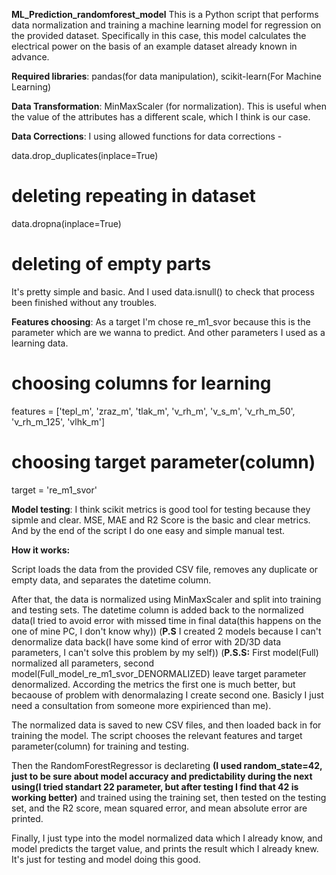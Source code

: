 
**ML_Prediction_randomforest_model**
This is a Python script that performs data normalization and training a machine learning model for regression on the provided dataset.
Specifically in this case, this model calculates the electrical power on the basis of an example dataset already known in advance. 

**Required libraries**: pandas(for data manipulation), scikit-learn(For Machine Learning)

**Data Transformation**: MinMaxScaler (for normalization). This is useful when the value of the attributes has a different scale, which I think is our case. 

**Data Corrections**: I using allowed functions for data corrections - 

data.drop_duplicates(inplace=True) 
# deleting repeating in dataset
data.dropna(inplace=True)
# deleting of empty parts
It's pretty simple and basic. And I used data.isnull() to check that process been finished without any troubles.

**Features choosing**: As a target I'm chose re_m1_svor because this is the parameter which are we wanna to predict. And other parameters I used as a learning data. 

# choosing columns for learning
features = ['tepl_m', 'zraz_m', 'tlak_m', 'v_rh_m', 'v_s_m', 'v_rh_m_50', 'v_rh_m_125', 'vlhk_m']

# choosing target parameter(column)
target = 're_m1_svor'

**Model testing**: I think scikit metrics is good tool for testing because they sipmle and clear. MSE, MAE and R2 Score is the basic and clear metrics. And by the end of the script I do one easy and simple manual test. 

**How it works:**

Script loads the data from the provided CSV file, removes any duplicate or empty data, and separates the datetime column.

After that, the data is normalized using MinMaxScaler and split into training and testing sets. The datetime column is added back to the normalized data(I tried to avoid error with missed time in final data(this happens on the one of mine PC, I don't know why))
(**P.S** I created 2 models because I can't denormalize data back(I have some kind of error with 2D/3D data parameters, I can't solve this problem by my self))
(**P.S.S:** First model(Full) normalized all parameters, second model(Full_model_re_m1_svor_DENORMALIZED) leave target parameter denormalized. According the metrics the first one is much better, but becaouse of problem with denormalazing I create second one. Basicly I just need a consultation from someone more expirienced than me).

The normalized data is saved to new CSV files, and then loaded back in for training the model. The script chooses the relevant features and target parameter(column) for training and testing.

Then the RandomForestRegressor is declareting **(I used random_state=42, just to be sure about model accuracy and predictability during the next using(I tried standart 22 parameter, but after testing I find that 42 is working better)** and trained using the training set, then tested on the testing set, and the R2 score, mean squared error, and mean absolute error are printed.

Finally, I just type into the model normalized data which I already know, and model predicts the target value, and prints the result which I already knew. It's just for testing and model doing this good. 
